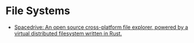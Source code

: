 # File Systems
- [Spacedrive: An open source cross-platform file explorer, powered by a virtual distributed filesystem written in Rust.](https://github.com/spacedriveapp/spacedrive)